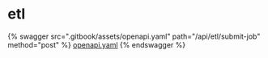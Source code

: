 # etl

{% swagger src=".gitbook/assets/openapi.yaml" path="/api/etl/submit-job" method="post" %}
[openapi.yaml](<.gitbook/assets/openapi.yaml>)
{% endswagger %}

#
